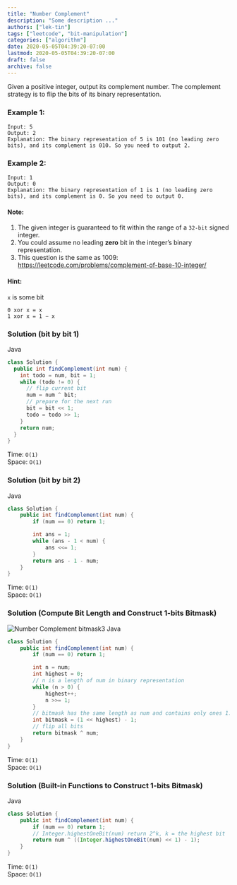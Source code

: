 ```yaml
---
title: "Number Complement"
description: "Some description ..."
authors: ["lek-tin"]
tags: ["leetcode", "bit-manipulation"]
categories: ["algorithm"]
date: 2020-05-05T04:39:20-07:00
lastmod: 2020-05-05T04:39:20-07:00
draft: false
archive: false
---
```


Given a positive integer, output its complement number. The complement strategy is to flip the bits of its binary representation.  

### Example 1:

```
Input: 5
Output: 2
Explanation: The binary representation of 5 is 101 (no leading zero bits), and its complement is 010. So you need to output 2.
```

### Example 2:

```
Input: 1
Output: 0
Explanation: The binary representation of 1 is 1 (no leading zero bits), and its complement is 0. So you need to output 0.
```

#### Note:

1. The given integer is guaranteed to fit within the range of a `32-bit` signed integer.
2. You could assume no leading **zero** bit in the integer’s binary representation.
3. This question is the same as 1009: https://leetcode.com/problems/complement-of-base-10-integer/

#### Hint:

`x` is some bit
```
0 xor x = x
1 xor x = 1 − x
```

### Solution (bit by bit 1)

Java
```java
class Solution {
  public int findComplement(int num) {
    int todo = num, bit = 1;
    while (todo != 0) {
      // flip current bit
      num = num ^ bit;
      // prepare for the next run
      bit = bit << 1;
      todo = todo >> 1;
    }
    return num;
  }
}
```
Time: `O(1)`   
Space: `O(1)`   

### Solution (bit by bit 2)

Java
```java
class Solution {
    public int findComplement(int num) {
        if (num == 0) return 1;

        int ans = 1;
        while (ans - 1 < num) {
            ans <<= 1;
        }
        return ans - 1 - num;
    }
}
```
Time: `O(1)`   
Space: `O(1)`   

### Solution (Compute Bit Length and Construct 1-bits Bitmask)

![Number Complement bitmask3](/img/post/number-complement-bitmask3.png)
Java
```java
class Solution {
    public int findComplement(int num) {
        if (num == 0) return 1;

        int n = num;
        int highest = 0;
        // n is a length of num in binary representation
        while (n > 0) {
            highest++;
            n >>= 1;
        }
        // bitmask has the same length as num and contains only ones 1...1
        int bitmask = (1 << highest) - 1;
        // flip all bits
        return bitmask ^ num;
    }
}
```
Time: `O(1)`   
Space: `O(1)`   

### Solution (Built-in Functions to Construct 1-bits Bitmask)

Java
```java
class Solution {
    public int findComplement(int num) {
        if (num == 0) return 1;
        // Integer.highestOneBit(num) return 2^k, k = the highest bit
        return num ^ ((Integer.highestOneBit(num) << 1) - 1);
    }
}
```
Time: `O(1)`   
Space: `O(1)`   
